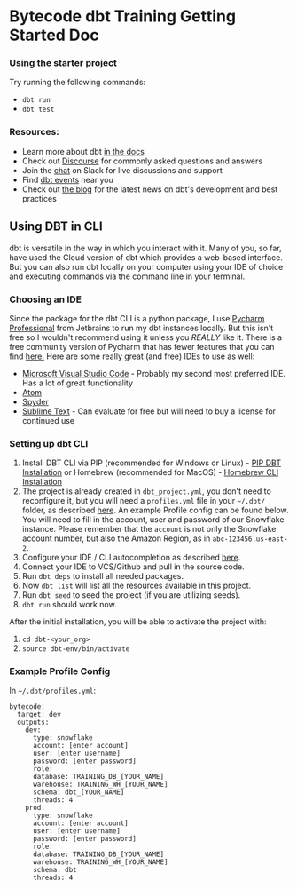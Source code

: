 # Bytecode dbt Training Getting Started Doc

### Using the starter project

Try running the following commands:
- `dbt run`
- `dbt test`


### Resources:
- Learn more about dbt [in the docs](https://docs.getdbt.com/docs/introduction)
- Check out [Discourse](https://discourse.getdbt.com/) for commonly asked questions and answers
- Join the [chat](http://slack.getdbt.com/) on Slack for live discussions and support
- Find [dbt events](https://events.getdbt.com) near you
- Check out [the blog](https://blog.getdbt.com/) for the latest news on dbt's development and best practices


## Using DBT in CLI

dbt is versatile in the way in which you interact with it. Many of you, so far, have used the Cloud version of dbt which provides a web-based interface. But you can also run dbt locally on your computer using your IDE of choice and executing commands via the command line in your terminal.

### Choosing an IDE

Since the package for the dbt CLI is a python package, I use [Pycharm Professional](https://www.jetbrains.com/pycharm) from Jetbrains to run my dbt instances locally. But this isn't free so I wouldn't recommend using it unless you _REALLY_ like it. There is a free community version of Pycharm that has fewer features that you can find [here.](https://www.jetbrains.com/pycharm/download/#section=mac) Here are some really great (and free) IDEs to use as well:

- [Microsoft Visual Studio Code](https://code.visualstudio.com) - Probably my second most preferred IDE. Has a lot of great functionality
- [Atom](https://atom.io)
- [Spyder](https://www.spyder-ide.org/)
- [Sublime Text](https://www.sublimetext.com/) - Can evaluate for free but will need to buy a license for continued use


### Setting up dbt CLI

1. Install DBT CLI via PIP (recommended for Windows or Linux) - [PIP DBT Installation](https://docs.getdbt.com/dbt-cli/install/pip) or Homebrew (recommended for MacOS) - [Homebrew CLI Installation](https://docs.getdbt.com/dbt-cli/installation)
2. The project is already created in `dbt_project.yml`, you don't need to reconfigure it, but you will need a `profiles.yml` file in your `~/.dbt/` folder, as described [here](https://docs.getdbt.com/dbt-cli/configure-your-profile). An example Profile config can be found below. You will need to fill in the account, user and password of our Snowflake instance.
Please remember that the `account` is not only the Snowflake account number, but also the Amazon Region, as in `abc-123456.us-east-2`.
3. Configure your IDE / CLI autocompletion as described [here](https://discourse.getdbt.com/t/how-we-set-up-our-computers-for-working-on-dbt-projects/243).
4. Connect your IDE to VCS/Github and pull in the source code.
5. Run `dbt deps` to install all needed packages.
6. Now `dbt list` will list all the resources available in this project.
7. Run `dbt seed` to seed the project (if you are utilizing seeds).
8. `dbt run` should work now.

After the initial installation, you will be able to activate the project with:
1. `cd dbt-<your_org>`
2. `source dbt-env/bin/activate`

### Example Profile Config 

In `~/.dbt/profiles.yml`:
```
bytecode:
  target: dev
  outputs:
    dev:
      type: snowflake
      account: [enter account]
      user: [enter username]
      password: [enter password]
      role: 
      database: TRAINING_DB_[YOUR_NAME]
      warehouse: TRAINING_WH_[YOUR_NAME]
      schema: dbt_[YOUR_NAME]
      threads: 4
    prod:
      type: snowflake
      account: [enter account]
      user: [enter username]
      password: [enter password]
      role: 
      database: TRAINING_DB_[YOUR_NAME]
      warehouse: TRAINING_WH_[YOUR_NAME]
      schema: dbt
      threads: 4
```
